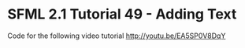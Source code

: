 SFML 2.1 Tutorial 49 - Adding Text
==================================

Code for the following video tutorial http://youtu.be/EA5SP0V8DqY
